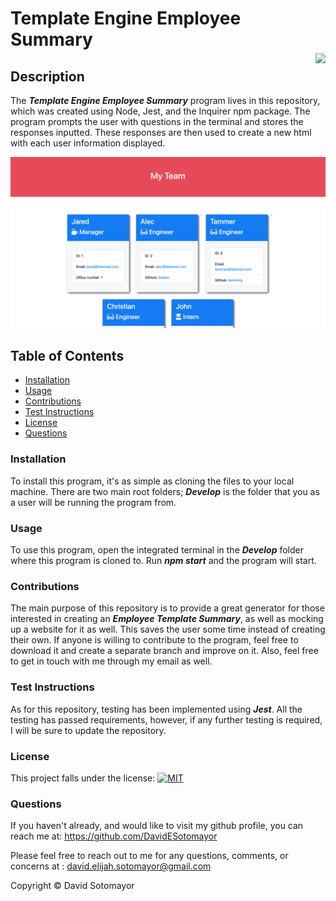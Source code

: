 # Template Engine Employee Summary <p style="float: right;"><a href="https://opensource.org/licenses/MIT"><img src="https://img.shields.io/badge/license-MIT-blue.svg"></a></p>
    
## Description
The _**Template Engine Employee Summary**_ program lives in this repository, which was created using Node, Jest, and the Inquirer npm package. The program prompts the user with questions in the terminal and stores the responses inputted.  These responses are then used to create a new html with each user information displayed.

![Template Employee Summary Example](Assets/10-OOP-homework-demo-1.png)

    
## Table of Contents
* [Installation](#installation)
* [Usage](#usage)
* [Contributions](#contributions)
* [Test Instructions](#test-instructions)
* [License](#license)
* [Questions](#questions)

### Installation 
To install this program, it's as simple as cloning the files to your local machine.  There are two main root folders; _**Develop**_ is the folder that you as a user will be running the program from.

### Usage
To use this program, open the integrated terminal in the _**Develop**_ folder where this program is cloned to.  Run _**npm start**_ and the program will start.

### Contributions
The main purpose of this repository is to provide a great generator for those interested in creating an _**Employee Template Summary**_, as well as mocking up a website for it as well. This saves the user some time instead of creating their own.  If anyone is willing to contribute to the program, feel free to download it and create a separate branch and improve on it.  Also, feel free to get in touch with me through my email as well.

### Test Instructions
As for this repository, testing has been implemented using _**Jest**_.  All the testing has passed requirements, however, if any further testing is required, I will be sure to update the repository.  

### License
This project falls under the license: 
[![MIT](https://img.shields.io/badge/license-MIT-blue.svg)](https://opensource.org/licenses/MIT)
    
### Questions
If you haven't already, and would like to visit my github profile, you can reach me at: https://github.com/DavidESotomayor

Please feel free to reach out to me for any questions, comments, or concerns at : david.elijah.sotomayor@gmail.com

Copyright &copy; David Sotomayor